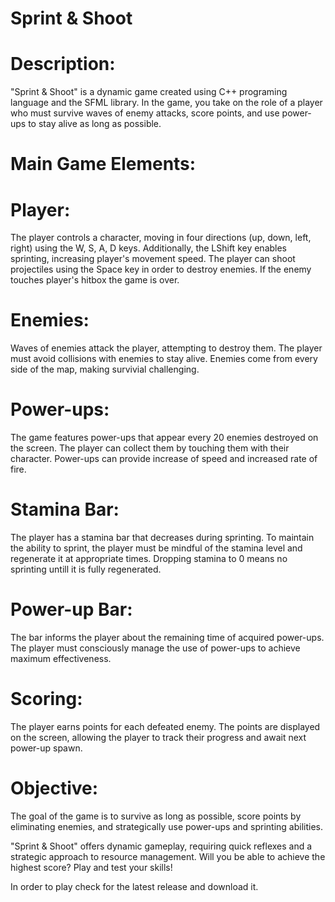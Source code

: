 # Sprint & Shoot
# Description:
"Sprint & Shoot" is a dynamic game created using C++ programing language and the SFML library. In the game, you take on the role of a player who must survive waves of enemy attacks, score points, and use power-ups to stay alive as long as possible.
# Main Game Elements:
# Player:
The player controls a character, moving in four directions (up, down, left, right) using the W, S, A, D keys. Additionally, the LShift key enables sprinting, increasing player's movement speed. The player can shoot projectiles using the Space key in order to destroy enemies. If the enemy touches player's hitbox the game is over.
# Enemies:
Waves of enemies attack the player, attempting to destroy them. The player must avoid collisions with enemies to stay alive. Enemies come from every side of the map, making survivial challenging.
# Power-ups:
The game features power-ups that appear every 20 enemies destroyed on the screen. The player can collect them by touching them with their character. Power-ups can provide increase of speed and increased rate of fire.
# Stamina Bar:
The player has a stamina bar that decreases during sprinting. To maintain the ability to sprint, the player must be mindful of the stamina level and regenerate it at appropriate times. Dropping stamina to 0 means no sprinting untill it is fully regenerated.
# Power-up Bar:
The bar informs the player about the remaining time of acquired power-ups. The player must consciously manage the use of power-ups to achieve maximum effectiveness.
# Scoring:
The player earns points for each defeated enemy. The points are displayed on the screen, allowing the player to track their progress and await next power-up spawn.
# Objective:
The goal of the game is to survive as long as possible, score points by eliminating enemies, and strategically use power-ups and sprinting abilities.

"Sprint & Shoot" offers dynamic gameplay, requiring quick reflexes and a strategic approach to resource management. Will you be able to achieve the highest score? Play and test your skills!

In order to play check for the latest release and download it.
